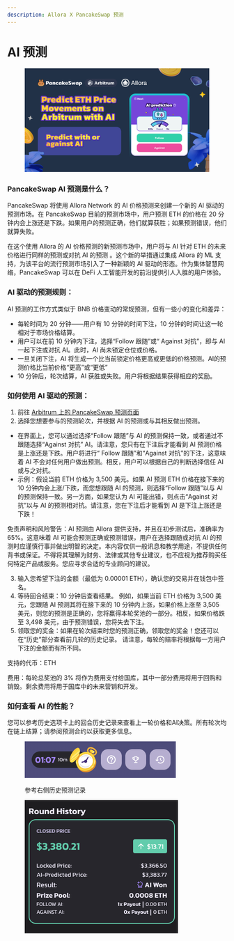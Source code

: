 ```yaml
---
description: Allora X PancakeSwap 预测
---
```


# AI 预测

<figure><img src="../../.gitbook/assets/image.png" alt=""><figcaption></figcaption></figure>

### **PancakeSwap AI 预测是什么？**

PancakeSwap 将使用 Allora Network 的 AI 价格预测来创建一个新的 AI 驱动的预测市场。在 PancakeSwap 目前的预测市场中，用户预测 ETH 的价格在 20 分钟内会上涨还是下跌。如果用户的预测正确，他们就算获胜；如果预测错误，他们就算失败。

在这个使用 Allora 的 AI 价格预测的新预测市场中，用户将与 AI 针对 ETH 的未来价格进行同样的预测或对抗 AI 的预测 。这个新的举措通过集成 Allora 的 ML 支持，为该平台的流行预测市场引入了一种新颖的 AI 驱动的形态。作为集体智慧网络，PancakeSwap 可以在 DeFi 人工智能开发的前沿提供引人入胜的用户体验。

### **AI 驱动的预测规则**：&#x20;

AI 预测的工作方式类似于 BNB 价格变动的常规预测，但有一些小的变化和差异：

* 每轮时间为 20 分钟——用户有 10 分钟的时间下注，10 分钟的时间让这一轮相对于市场价格结算。
* 用户可以在前 10 分钟内下注，选择“Follow 跟随”或“ Against 对抗”，即与 AI 一起下注或对抗 AI。此时，AI 尚未锁定仓位或价格。
* 一旦关闭下注，AI 将生成一个比当前锁定价格更高或更低的价格预测。AI的预测价格比当前价格“更高”或“更低”
* 10 分钟后，轮次结算，AI 获胜或失败。用户将根据结果获得相应的奖励。

### **如何使用 AI 驱动的预测**：

1. 前往 [Arbitrum 上的 PancakeSwap 预测页面](https://pancakeswap.finance/prediction?token=ETH)
2. 选择您想要参与的预测轮次，并根据 AI 的预测或与其相反做出预测。&#x20;

* 在界面上，您可以通过选择“Follow 跟随”与 AI 的预测保持一致，或者通过不跟随选择“Against 对抗” AI。请注意，您只有在下注后才能看到 AI 预测价格是上涨还是下跌。用户将进行“ Follow 跟随”和“Against 对抗”的下注，这意味着 AI 不会对任何用户做出预测。相反，用户可以根据自己的判断选择信任 AI 或与之对抗。
* 示例：假设当前 ETH 价格为 3,500 美元。如果 AI 预测 ETH 价格在接下来的 10 分钟内会上涨/下跌，而您想跟随 AI 的预测，则选择“Follow 跟随”以与 AI 的预测保持一致。另一方面，如果您认为 AI 可能出错，则点击“Against 对抗”以与 AI 的预测相对抗。请注意，您在下注后才能看到 AI 是下注上涨还是下跌！

免责声明和风险警告：AI 预测由 Allora 提供支持，并且在初步测试后，准确率为 65%。这意味着 AI 可能会预测正确或预测错误，用户在选择跟随或对抗 AI 的预测时应谨慎行事并做出明智的决定。本内容仅供一般讯息和教学用途，不提供任何背书或保证。不得将其理解为财务、法律或其他专业建议，也不应视为推荐购买任何特定产品或服务。您应寻求合适的专业顾问的建议。

3. 输入您希望下注的金额（最低为 0.00001 ETH），确认您的交易并在钱包中签名。
4. 等待回合结束：10 分钟后查看结果。 例如，如果当前 ETH 价格为 3,500 美元，您跟随 AI 预测其将在接下来的 10 分钟内上涨，如果价格上涨至 3,505 美元，则您的预测是正确的，您将赢得本轮奖池的一部分。相反，如果价格跌至 3,498 美元，由于预测错误，您将失去下注。
5. 领取您的奖金：如果在轮次结束时您的预测正确，领取您的奖金！您还可以在“历史”部分查看前几轮的历史记录。 请注意，每轮的赔率将根据每一方用户下注的金额而有所不同。

支持的代币：ETH&#x20;

费用：每轮总奖池的 3% 将作为费用支付给国库，其中一部分费用将用于回购和销毁。剩余费用将用于国库中的未来营销和开发。

### **如何查看 AI 的性能？**&#x20;

您可以参考历史选项卡上的回合历史记录来查看上一轮价格和AI决策。所有轮次均在链上结算；请参阅预测合约以获取更多信息。

<figure><img src="../../.gitbook/assets/image (1).png" alt=""><figcaption><p>参考右侧历史预测记录</p></figcaption></figure>

<figure><img src="../../.gitbook/assets/image (2).png" alt=""><figcaption></figcaption></figure>
